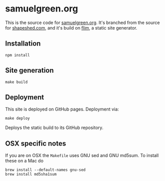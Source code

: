 # samuelgreen.org 

This is the source code for [samuelgreen.org](http://samuelgreen.org). It's branched from the source for [shapeshed.com](http://shapeshed.com), and it's build on [flim](https://github.com/shapeshed/flim), a static site generator.

## Installation

    npm install

## Site generation

    make build

## Deployment

This site is deployed on GitHub pages. Deployment via:
	
	make deploy

Deploys the static build to its GitHub repository. 

## OSX specific notes

If you are on OSX the `Makefile` uses GNU sed and GNU md5sum. To install these on a Mac do

    brew install --default-names gnu-sed
    brew install md5sha1sum
